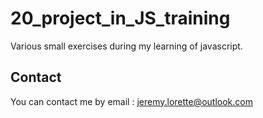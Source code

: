 # 20_project_in_JS_training

Various small exercises during my learning of javascript.

## Contact

You can contact me by email : jeremy.lorette@outlook.com